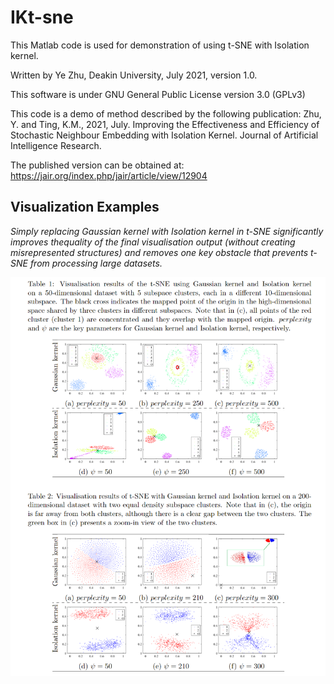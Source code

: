 # IKt-sne

This Matlab code is used for demonstration of using t-SNE with Isolation kernel.

Written by Ye Zhu, Deakin University, July 2021, version 1.0.

This software is under GNU General Public License version 3.0 (GPLv3)

This code is a demo of method described by the following publication: Zhu, Y. and Ting, K.M., 2021, July. Improving the Effectiveness and Efficiency of Stochastic Neighbour Embedding with Isolation Kernel. Journal of Artificial Intelligence Research.

The published version can be obtained at: https://jair.org/index.php/jair/article/view/12904

## Visualization Examples

<em>Simply replacing Gaussian kernel with Isolation kernel in t-SNE significantly improves thequality of the final visualisation output (without creating misrepresented structures) and removes one key obstacle that prevents t-SNE from processing large datasets.<em>


![plot](demo.png)
